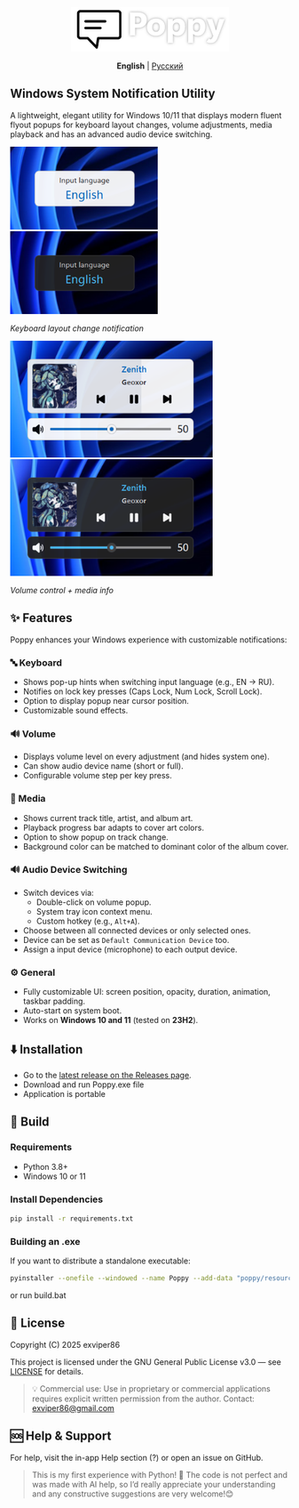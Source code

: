 <p align="center">
  <img src="header.png" height="80" />
</p>

<p align="center">
  <strong>English</strong> | <a href="README.ru.md">Русский</a>
</p>

## Windows System Notification Utility

A lightweight, elegant utility for Windows 10/11 that displays modern fluent flyout popups 
for keyboard layout changes, volume adjustments, media playback and has an advanced audio device switching.

<img src="screenshots/language%20light.png" height="149">  <img src="screenshots/language%20dark.png" height="149">

*Keyboard layout change notification*

<img src="screenshots/media%20light.png" height="210">  <img src="screenshots/media%20dark.png" height="210">

*Volume control + media info*

## ✨ Features
Poppy enhances your Windows experience with customizable notifications:

### 🔤 Keyboard
- Shows pop-up hints when switching input language (e.g., EN → RU).
- Notifies on lock key presses (Caps Lock, Num Lock, Scroll Lock).
- Option to display popup near cursor position.
- Customizable sound effects.

### 🔊 Volume
- Displays volume level on every adjustment (and hides system one).
- Сan show audio device name (short or full).
- Configurable volume step per key press.

### 🎵 Media
- Shows current track title, artist, and album art.
- Playback progress bar adapts to cover art colors.
- Option to show popup on track change.
- Background color can be matched to dominant color of the album cover.

### 🔊 Audio Device Switching
- Switch devices via:
  - Double-click on volume popup.
  - System tray icon context menu.
  - Custom hotkey (e.g., `Alt+A`).
- Choose between all connected devices or only selected ones.
- Device can be set as `Default Communication Device` too.
- Assign a input device (microphone) to each output device.

### ⚙️ General
- Fully customizable UI: screen position, opacity, duration, animation, taskbar padding.
- Auto-start on system boot.
- Works on **Windows 10 and 11** (tested on **23H2**).

## ⬇️ Installation
- Go to the [latest release on the Releases page](https://github.com/exviper86/poppy/releases/latest).
- Download and run Poppy.exe file
- Application is portable

## 🚀 Build
### Requirements
- Python 3.8+
- Windows 10 or 11

### Install Dependencies
```bash
pip install -r requirements.txt
```

### Building an .exe
If you want to distribute a standalone executable:
```bash
pyinstaller --onefile --windowed --name Poppy --add-data "poppy/resources;resources" --icon="poppy/resources/icon.ico" poppy/main.py
```
or run build.bat

## 📄 License
Copyright (C) 2025 exviper86

This project is licensed under the GNU General Public License v3.0 — see [LICENSE](LICENSE) for details.

>💡 Commercial use: Use in proprietary or commercial applications requires explicit written permission from the author.
Contact: [exviper86@gmail.com](mailto:exviper86@gmail.com)

## 🆘 Help & Support
For help, visit the in-app Help section (?) or open an issue on GitHub.

> This is my first experience with Python! 🐍
The code is not perfect and was made with AI help, so I’d really appreciate your understanding 
> and any constructive suggestions are very welcome!😊